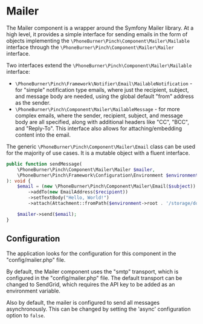 # Mailer

The Mailer component is a wrapper around the Symfony Mailer library. At a high
level, it provides a simple interface for sending emails in the form of objects
implementing the `\PhoneBurner\Pinch\Component\Mailer\Mailable` interface through the
`\PhoneBurner\Pinch\Component\Mailer\Mailer` interface.

Two interfaces extend the `\PhoneBurner\Pinch\Component\Mailer\Mailable` interface:

- `\PhoneBurner\Pinch\Framework\Notifier\Email\MailableNotification` - for "simple" notification type emails, where just the
  recipient, subject, and message body are needed, using the global default "from" address as the sender.
- `\PhoneBurner\Pinch\Component\Mailer\MailableMessage` - for more complex emails, where the sender, recipient,
  subject, and message body are all specified, along with additional headers like "CC", "BCC", and "Reply-To". This
  interface also allows for attaching/embedding content into the email.

The generic `\PhoneBurner\Pinch\Component\Mailer\Email` class can be used for the majority of use cases. It is a
mutable object with a fluent interface.

```php
public function sendMessage(
    \PhoneBurner\Pinch\Component\Mailer\Mailer $mailer,
    \PhoneBurner\Pinch\Framework\Configuration\Environment $environment,
): void {
    $email = (new \PhoneBurner\Pinch\Component\Mailer\Email($subject))
        ->addTo(new EmailAddress($recipient))
        ->setTextBody("Hello, World!")
        ->attach(Attachment::fromPath($environment->root . '/storage/doc.pdf'));

    $mailer->send($email);
}
```

## Configuration

The application looks for the configuration for this component in the "config/mailer.php" file.

By default, the Mailer component uses the "smtp" transport, which is configured in the "config/mailer.php" file. The default
transport can be changed to SendGrid, which requires the API key to be added as an environment variable.

Also by default, the mailer is configured to send all messages asynchronously. This can be changed by setting the
'async' configuration option to `false`.
